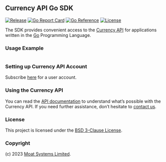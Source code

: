 ## Currency API Go SDK

[![Release](https://img.shields.io/github/release/moatsystems/currensees.svg)](https://github.com/moatsystems/currensees/releases/latest)
[![Go Report Card](https://goreportcard.com/badge/github.com/moatsystems/currensees)](https://goreportcard.com/report/github.com/moatsystems/currensees)
[![Go Reference](https://pkg.go.dev/badge/github.com/moatsystems/currensees.svg)](https://pkg.go.dev/github.com/moatsystems/currensees)
[![License](https://img.shields.io/github/license/moatsystems/currensees)](/LICENSE)

The SDK provides convenient access to the [Currency API](https://moatsystems.com/currency-api/) for applications written in the [Go](https://go.dev/) Programming Language.

### Usage Example

```go

```

### Setting up Currency API Account

Subscribe [here](https://moatsystems.com/currency-api/) for a user account.

### Using the Currency API

You can read the [API documentation](https://docs.currensees.com/) to understand what’s possible with the Currency API. If you need further assistance, don’t hesitate to [contact us](https://moatsystems.com/contact/).

### License

This project is licensed under the [BSD 3-Clause License](./LICENSE).

### Copyright

(c) 2023 [Moat Systems Limited](https://moatsystems.com).